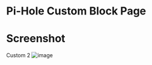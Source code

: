 # Pi-Hole Custom Block Page
# Screenshot

Custom 2
![image](https://github.com/nullip/pihole-blockpage/assets/107959430/03683ad2-39a6-402d-8ec0-e6df12b6bb52)
